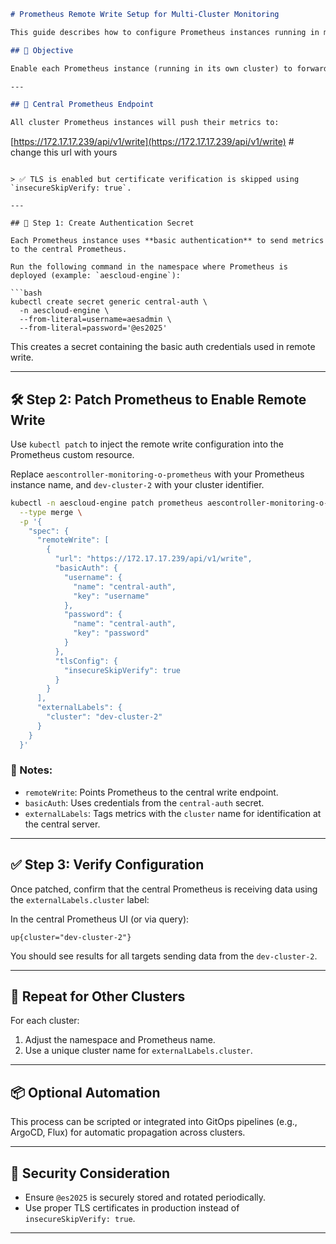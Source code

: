 ```markdown
# Prometheus Remote Write Setup for Multi-Cluster Monitoring

This guide describes how to configure Prometheus instances running in multiple Kubernetes clusters to **remote write** their metrics to a centralized Prometheus server.

## 📌 Objective

Enable each Prometheus instance (running in its own cluster) to forward metrics to a central Prometheus endpoint using `remoteWrite`.

---

## 🔧 Central Prometheus Endpoint

All cluster Prometheus instances will push their metrics to:

```

[https://172.17.17.239/api/v1/write](https://172.17.17.239/api/v1/write) # change this url with yours

````

> ✅ TLS is enabled but certificate verification is skipped using `insecureSkipVerify: true`.

---

## 🔐 Step 1: Create Authentication Secret

Each Prometheus instance uses **basic authentication** to send metrics to the central Prometheus.

Run the following command in the namespace where Prometheus is deployed (example: `aescloud-engine`):

```bash
kubectl create secret generic central-auth \
  -n aescloud-engine \
  --from-literal=username=aesadmin \
  --from-literal=password='@es2025'
````

This creates a secret containing the basic auth credentials used in remote write.

---

## 🛠️ Step 2: Patch Prometheus to Enable Remote Write

Use `kubectl patch` to inject the remote write configuration into the Prometheus custom resource.

Replace `aescontroller-monitoring-o-prometheus` with your Prometheus instance name, and `dev-cluster-2` with your cluster identifier.

```bash
kubectl -n aescloud-engine patch prometheus aescontroller-monitoring-o-prometheus \
  --type merge \
  -p '{
    "spec": {
      "remoteWrite": [
        {
          "url": "https://172.17.17.239/api/v1/write",
          "basicAuth": {
            "username": {
              "name": "central-auth",
              "key": "username"
            },
            "password": {
              "name": "central-auth",
              "key": "password"
            }
          },
          "tlsConfig": {
            "insecureSkipVerify": true
          }
        }
      ],
      "externalLabels": {
        "cluster": "dev-cluster-2"
      }
    }
  }'
```

### 📌 Notes:

* `remoteWrite`: Points Prometheus to the central write endpoint.
* `basicAuth`: Uses credentials from the `central-auth` secret.
* `externalLabels`: Tags metrics with the `cluster` name for identification at the central server.

---

## ✅ Step 3: Verify Configuration

Once patched, confirm that the central Prometheus is receiving data using the `externalLabels.cluster` label:

In the central Prometheus UI (or via query):

```promQL
up{cluster="dev-cluster-2"}
```

You should see results for all targets sending data from the `dev-cluster-2`.

---

## 📁 Repeat for Other Clusters

For each cluster:

1. Adjust the namespace and Prometheus name.
2. Use a unique cluster name for `externalLabels.cluster`.

---

## 📦 Optional Automation

This process can be scripted or integrated into GitOps pipelines (e.g., ArgoCD, Flux) for automatic propagation across clusters.

---

## 🔐 Security Consideration

* Ensure `@es2025` is securely stored and rotated periodically.
* Use proper TLS certificates in production instead of `insecureSkipVerify: true`.

---
```
